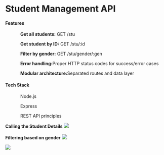 # Student Management API
<html>
  
  <body>
    <h4><b>Features</b></h4>
    <ul>
      <ol><b>Get all students:</b> GET /stu</ol>
      <ol><b>Get student by ID:</b> GET /stu/:id</ol>
      <ol><b>Filter by gender:</b> GET /stu/gender/:gen</ol>
      <ol><b>Error handling:</b>Proper HTTP status codes for success/error cases</ol>
      <ol><b>Modular architecture:</b>Separated routes and data layer</ol>
    </ul>
 
</html>

<h4>Tech Stack</h4>
<ul>
  <ol>Node.js</ol>
    <ol>Express</ol>
      <ol>REST API principles</ol>

</ul>
<b>Calling the Student Details</b>
<img src= "https://github.com/user-attachments/assets/f4f18484-9570-46d2-833c-c8f378f2aee2"><br><br>
<b>Filtering based on gender</b>
<img src ="https://github.com/user-attachments/assets/46895c0d-d541-4baf-93c0-62203306823a"><br>

<img src ="https://github.com/user-attachments/assets/970fd583-7d7e-4acf-a65b-581a3f298957"><br>





 </body>




